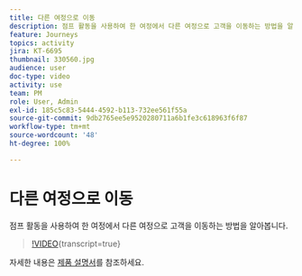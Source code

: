 ```yaml
---
title: 다른 여정으로 이동
description: 점프 활동을 사용하여 한 여정에서 다른 여정으로 고객을 이동하는 방법을 알아봅니다.
feature: Journeys
topics: activity
jira: KT-6695
thumbnail: 330560.jpg
audience: user
doc-type: video
activity: use
team: PM
role: User, Admin
exl-id: 185c5c83-5444-4592-b113-732ee561f55a
source-git-commit: 9db2765ee5e9520280711a6b1fe3c618963f6f87
workflow-type: tm+mt
source-wordcount: '48'
ht-degree: 100%

---
```


# 다른 여정으로 이동

점프 활동을 사용하여 한 여정에서 다른 여정으로 고객을 이동하는 방법을 알아봅니다.

>[!VIDEO](https://video.tv.adobe.com/v/330560?learn=on){transcript=true}

자세한 내용은 [제품 설명서](https://experienceleague.adobe.com/docs/journeys/using/building-journeys/about-journey-building/action-activities/jump.html?lang=ko#building-journeys)를 참조하세요.
